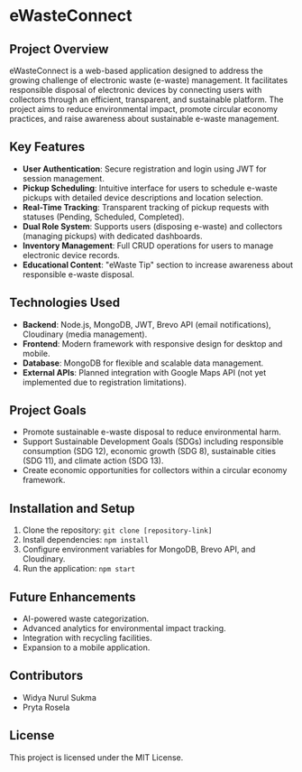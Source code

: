 # eWasteConnect

## Project Overview
eWasteConnect is a web-based application designed to address the growing challenge of electronic waste (e-waste) management. It facilitates responsible disposal of electronic devices by connecting users with collectors through an efficient, transparent, and sustainable platform. The project aims to reduce environmental impact, promote circular economy practices, and raise awareness about sustainable e-waste management.

## Key Features
- **User Authentication**: Secure registration and login using JWT for session management.
- **Pickup Scheduling**: Intuitive interface for users to schedule e-waste pickups with detailed device descriptions and location selection.
- **Real-Time Tracking**: Transparent tracking of pickup requests with statuses (Pending, Scheduled, Completed).
- **Dual Role System**: Supports users (disposing e-waste) and collectors (managing pickups) with dedicated dashboards.
- **Inventory Management**: Full CRUD operations for users to manage electronic device records.
- **Educational Content**: "eWaste Tip" section to increase awareness about responsible e-waste disposal.

## Technologies Used
- **Backend**: Node.js, MongoDB, JWT, Brevo API (email notifications), Cloudinary (media management).
- **Frontend**: Modern framework with responsive design for desktop and mobile.
- **Database**: MongoDB for flexible and scalable data management.
- **External APIs**: Planned integration with Google Maps API (not yet implemented due to registration limitations).

## Project Goals
- Promote sustainable e-waste disposal to reduce environmental harm.
- Support Sustainable Development Goals (SDGs) including responsible consumption (SDG 12), economic growth (SDG 8), sustainable cities (SDG 11), and climate action (SDG 13).
- Create economic opportunities for collectors within a circular economy framework.

## Installation and Setup
1. Clone the repository: `git clone [repository-link]`
2. Install dependencies: `npm install`
3. Configure environment variables for MongoDB, Brevo API, and Cloudinary.
4. Run the application: `npm start`

## Future Enhancements
- AI-powered waste categorization.
- Advanced analytics for environmental impact tracking.
- Integration with recycling facilities.
- Expansion to a mobile application.

## Contributors
- Widya Nurul Sukma
- Pryta Rosela

## License
This project is licensed under the MIT License.
